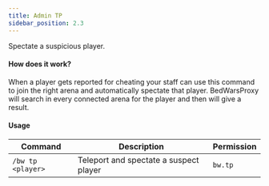 ```yaml
---
title: Admin TP
sidebar_position: 2.3
---
```

Spectate a suspicious player.

#### How does it work?
When a player gets reported for cheating your staff can use this command to join
the right arena and automatically spectate that player.
BedWarsProxy will search in every connected arena for the player and then will give a result.

#### Usage

| Command           | Description                            | Permission      |
|-------------------|----------------------------------------|-----------------|
| `/bw tp <player>` | Teleport and spectate a suspect player | `bw.tp`         |
